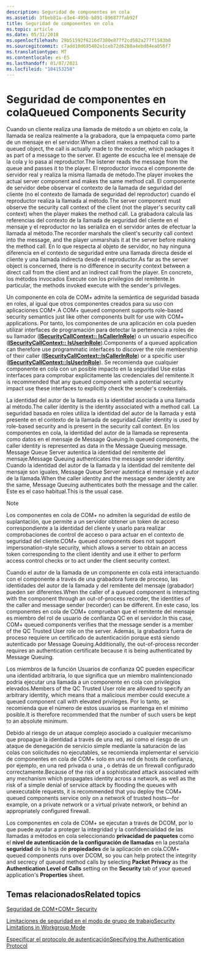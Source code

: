 ```yaml
---
description: Seguridad de componentes en cola
ms.assetid: 3fbeb81a-e3e4-495b-b891-896877fab92f
title: Seguridad de componentes en cola
ms.topic: article
ms.date: 05/31/2018
ms.openlocfilehash: 29b51592f6216d7380e877f2cd582a277f1583b8
ms.sourcegitcommit: c7add10d695482e1ceb72d62b8a4ebd84ea050f7
ms.translationtype: MT
ms.contentlocale: es-ES
ms.lasthandoff: 01/07/2021
ms.locfileid: "104153258"
---
```

# <a name="queued-components-security"></a><span data-ttu-id="451a4-103">Seguridad de componentes en cola</span><span class="sxs-lookup"><span data-stu-id="451a4-103">Queued Components Security</span></span>

<span data-ttu-id="451a4-104">Cuando un cliente realiza una llamada de método a un objeto en cola, la llamada se realiza realmente a la grabadora, que la empaqueta como parte de un mensaje en el servidor.</span><span class="sxs-lookup"><span data-stu-id="451a4-104">When a client makes a method call to a queued object, the call is actually made to the recorder, which packages it as part of a message to the server.</span></span> <span data-ttu-id="451a4-105">El agente de escucha lee el mensaje de la cola y lo pasa al reproductor.</span><span class="sxs-lookup"><span data-stu-id="451a4-105">The listener reads the message from the queue and passes it to the player.</span></span> <span data-ttu-id="451a4-106">El reproductor invoca el componente de servidor real y realiza la misma llamada de método.</span><span class="sxs-lookup"><span data-stu-id="451a4-106">The player invokes the actual server component and makes the same method call.</span></span> <span data-ttu-id="451a4-107">El componente de servidor debe observar el contexto de la llamada de seguridad del cliente (no el contexto de llamada de seguridad del reproductor) cuando el reproductor realiza la llamada al método.</span><span class="sxs-lookup"><span data-stu-id="451a4-107">The server component must observe the security call context of the client (not the player's security call context) when the player makes the method call.</span></span> <span data-ttu-id="451a4-108">La grabadora calcula las referencias del contexto de la llamada de seguridad del cliente en el mensaje y el reproductor no las serializa en el servidor antes de efectuar la llamada al método.</span><span class="sxs-lookup"><span data-stu-id="451a4-108">The recorder marshals the client's security call context into the message, and the player unmarshals it at the server before making the method call.</span></span> <span data-ttu-id="451a4-109">En lo que respecta al objeto de servidor, no hay ninguna diferencia en el contexto de seguridad entre una llamada directa desde el cliente y una llamada indirecta desde el reproductor.</span><span class="sxs-lookup"><span data-stu-id="451a4-109">As far as the server object is concerned, there is no difference in security context between a direct call from the client and an indirect call from the player.</span></span> <span data-ttu-id="451a4-110">En concreto, los métodos invocados Execute con los privilegios del remitente.</span><span class="sxs-lookup"><span data-stu-id="451a4-110">In particular, the methods invoked execute with the sender's privileges.</span></span>

<span data-ttu-id="451a4-111">Un componente en cola de COM+ admite la semántica de seguridad basada en roles, al igual que otros componentes creados para su uso con aplicaciones COM+.</span><span class="sxs-lookup"><span data-stu-id="451a4-111">A COM+ queued component supports role-based security semantics just like other components built for use with COM+ applications.</span></span> <span data-ttu-id="451a4-112">Por tanto, los componentes de una aplicación en cola pueden utilizar interfaces de programación para detectar la pertenencia a roles de su llamador ([**ISecurityCallContext:: IsCallerInRole**](/windows/desktop/api/ComSvcs/nf-comsvcs-isecuritycallcontext-iscallerinrole)) o un usuario específico ([**ISecurityCallContext:: IsUserInRole**](/windows/desktop/api/ComSvcs/nf-comsvcs-isecuritycallcontext-isuserinrole)).</span><span class="sxs-lookup"><span data-stu-id="451a4-112">Components of a queued application can therefore use programmatic interfaces to discover the role membership of their caller ([**ISecurityCallContext::IsCallerInRole**](/windows/desktop/api/ComSvcs/nf-comsvcs-isecuritycallcontext-iscallerinrole)) or a specific user ([**ISecurityCallContext::IsUserInRole**](/windows/desktop/api/ComSvcs/nf-comsvcs-isecuritycallcontext-isuserinrole)).</span></span> <span data-ttu-id="451a4-113">Se recomienda que cualquier componente en cola con un posible impacto en la seguridad Use estas interfaces para comprobar explícitamente las credenciales del remitente.</span><span class="sxs-lookup"><span data-stu-id="451a4-113">It is recommended that any queued component with a potential security impact use these interfaces to explicitly check the sender's credentials.</span></span>

<span data-ttu-id="451a4-114">La identidad del autor de la llamada es la identidad asociada a una llamada al método.</span><span class="sxs-lookup"><span data-stu-id="451a4-114">The caller identity is the identity associated with a method call.</span></span> <span data-ttu-id="451a4-115">La seguridad basada en roles utiliza la identidad del autor de la llamada y está presente en el contexto de la llamada de seguridad.</span><span class="sxs-lookup"><span data-stu-id="451a4-115">Caller identity is used by role-based security and is present in the security call context.</span></span> <span data-ttu-id="451a4-116">En los componentes en cola, la identidad del autor de la llamada se representa como datos en el mensaje de Message Queuing.</span><span class="sxs-lookup"><span data-stu-id="451a4-116">In queued components, the caller identity is represented as data in the Message Queuing message.</span></span> <span data-ttu-id="451a4-117">Message Queue Server autentica la identidad del remitente del mensaje.</span><span class="sxs-lookup"><span data-stu-id="451a4-117">Message Queuing authenticates the message sender identity.</span></span> <span data-ttu-id="451a4-118">Cuando la identidad del autor de la llamada y la identidad del remitente del mensaje son iguales, Message Queue Server autentica el mensaje y el autor de la llamada.</span><span class="sxs-lookup"><span data-stu-id="451a4-118">When the caller identity and the message sender identity are the same, Message Queuing authenticates both the message and the caller.</span></span> <span data-ttu-id="451a4-119">Este es el caso habitual.</span><span class="sxs-lookup"><span data-stu-id="451a4-119">This is the usual case.</span></span>

> [!Note]  
> <span data-ttu-id="451a4-120">Los componentes en cola de COM+ no admiten la seguridad de estilo de suplantación, que permite a un servidor obtener un token de acceso correspondiente a la identidad del cliente y usarlo para realizar comprobaciones de control de acceso o para actuar en el contexto de seguridad del cliente.</span><span class="sxs-lookup"><span data-stu-id="451a4-120">COM+ queued components does not support impersonation-style security, which allows a server to obtain an access token corresponding to the client identity and use it either to perform access control checks or to act under the client security context.</span></span>

 

<span data-ttu-id="451a4-121">Cuando el autor de la llamada de un componente en cola está interactuando con el componente a través de una grabadora fuera de proceso, las identidades del autor de la llamada y del remitente del mensaje (grabador) pueden ser diferentes.</span><span class="sxs-lookup"><span data-stu-id="451a4-121">When the caller of a queued component is interacting with the component through an out-of-process recorder, the identities of the caller and message sender (recorder) can be different.</span></span> <span data-ttu-id="451a4-122">En este caso, los componentes en cola de COM+ comprueban que el remitente del mensaje es miembro del rol de usuario de confianza QC en el servidor.</span><span class="sxs-lookup"><span data-stu-id="451a4-122">In this case, COM+ queued components verifies that the message sender is a member of the QC Trusted User role on the server.</span></span> <span data-ttu-id="451a4-123">Además, la grabadora fuera de proceso requiere un certificado de autenticación porque está siendo autenticado por Message Queuing.</span><span class="sxs-lookup"><span data-stu-id="451a4-123">Additionally, the out-of-process recorder requires an authentication certificate because it is being authenticated by Message Queuing.</span></span>

<span data-ttu-id="451a4-124">Los miembros de la función Usuarios de confianza QC pueden especificar una identidad arbitraria, lo que significa que un miembro malintencionado podría ejecutar una llamada a un componente en cola con privilegios elevados.</span><span class="sxs-lookup"><span data-stu-id="451a4-124">Members of the QC Trusted User role are allowed to specify an arbitrary identity, which means that a malicious member could execute a queued component call with elevated privileges.</span></span> <span data-ttu-id="451a4-125">Por lo tanto, se recomienda que el número de estos usuarios se mantenga en el mínimo posible.</span><span class="sxs-lookup"><span data-stu-id="451a4-125">It is therefore recommended that the number of such users be kept to an absolute minimum.</span></span>

<span data-ttu-id="451a4-126">Debido al riesgo de un ataque complejo asociado a cualquier mecanismo que propague la identidad a través de una red, así como el riesgo de un ataque de denegación de servicio simple mediante la saturación de las colas con solicitudes no ejecutables, se recomienda implementar el servicio de componentes en cola de COM+ solo en una red de hosts de confianza, por ejemplo, en una red privada o una , o detrás de un firewall configurado correctamente.</span><span class="sxs-lookup"><span data-stu-id="451a4-126">Because of the risk of a sophisticated attack associated with any mechanism which propagates identity across a network, as well as the risk of a simple denial of service attack by flooding the queues with unexecutable requests, it is recommended that you deploy the COM+ queued components service only on a network of trusted hosts—for example, on a private network or a virtual private network, or behind an appropriately configured firewall.</span></span>

<span data-ttu-id="451a4-127">Los componentes en cola de COM+ se ejecutan a través de DCOM, por lo que puede ayudar a proteger la integridad y la confidencialidad de las llamadas a métodos en cola seleccionando **privacidad de paquetes** como el **nivel de autenticación de la configuración de llamadas** en la pestaña **seguridad** de la hoja de **propiedades** de la aplicación en cola.</span><span class="sxs-lookup"><span data-stu-id="451a4-127">COM+ queued components runs over DCOM, so you can help protect the integrity and secrecy of queued method calls by selecting **Packet Privacy** as the **Authentication Level of Calls** setting on the **Security** tab of your queued application's **Properties** sheet.</span></span>

## <a name="related-topics"></a><span data-ttu-id="451a4-128">Temas relacionados</span><span class="sxs-lookup"><span data-stu-id="451a4-128">Related topics</span></span>

<dl> <dt>

[<span data-ttu-id="451a4-129">Seguridad de COM+</span><span class="sxs-lookup"><span data-stu-id="451a4-129">COM+ Security</span></span>](com--security.md)
</dt> <dt>

[<span data-ttu-id="451a4-130">Limitaciones de seguridad en el modo de grupo de trabajo</span><span class="sxs-lookup"><span data-stu-id="451a4-130">Security Limitations in Workgroup Mode</span></span>](security-limitations-in-workgroup-mode.md)
</dt> <dt>

[<span data-ttu-id="451a4-131">Especificar el protocolo de autenticación</span><span class="sxs-lookup"><span data-stu-id="451a4-131">Specifying the Authentication Protocol</span></span>](specifying-the-authentication-protocol.md)
</dt> </dl>

 

 



